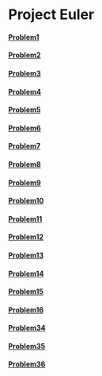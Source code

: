 # Project Euler
#### [Problem1](https://projecteuler.net/problem=1)
#### [Problem2](https://projecteuler.net/problem=2)
#### [Problem3](https://projecteuler.net/problem=3)
#### [Problem4](https://projecteuler.net/problem=4)
#### [Problem5](https://projecteuler.net/problem=5)
#### [Problem6](https://projecteuler.net/problem=6)
#### [Problem7](https://projecteuler.net/problem=7)
#### [Problem8](https://projecteuler.net/problem=8)
#### [Problem9](https://projecteuler.net/problem=9)
#### [Problem10](https://projecteuler.net/problem=10)
#### [Problem11](https://projecteuler.net/problem=11)
#### [Problem12](https://projecteuler.net/problem=12)
#### [Problem13](https://projecteuler.net/problem=13)
#### [Problem14](https://projecteuler.net/problem=14)
#### [Problem15](https://projecteuler.net/problem=15)
#### [Problem16](https://projecteuler.net/problem=16)
#### [Problem34](https://projecteuler.net/problem=34) 
#### [Problem35](https://projecteuler.net/problem=35) 
#### [Problem36](https://projecteuler.net/problem=36) 
